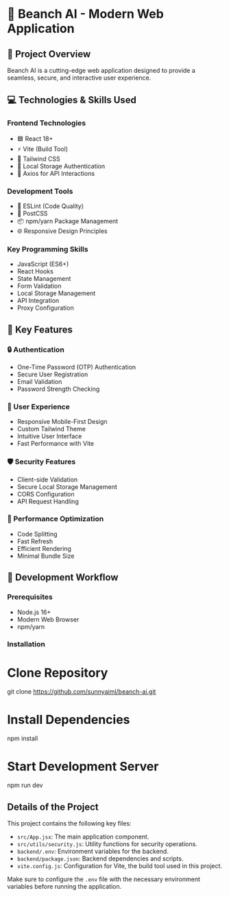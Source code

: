 # 🚀 Beanch AI - Modern Web Application

## 🌟 Project Overview

Beanch AI is a cutting-edge web application designed to provide a seamless, secure, and interactive user experience.

## 💻 Technologies & Skills Used

### Frontend Technologies
- 🟦 React 18+ 
- ⚡ Vite (Build Tool)
- 🎨 Tailwind CSS
- 🔐 Local Storage Authentication
- 📡 Axios for API Interactions

### Development Tools
- 🧰 ESLint (Code Quality)
- 🔧 PostCSS
- 📦 npm/yarn Package Management
- 🌐 Responsive Design Principles

### Key Programming Skills
- JavaScript (ES6+)
- React Hooks
- State Management
- Form Validation
- Local Storage Management
- API Integration
- Proxy Configuration

## 🌈 Key Features

### 🔒 Authentication
- One-Time Password (OTP) Authentication
- Secure User Registration
- Email Validation
- Password Strength Checking

### 🎯 User Experience
- Responsive Mobile-First Design
- Custom Tailwind Theme
- Intuitive User Interface
- Fast Performance with Vite

### 🛡️ Security Features
- Client-side Validation
- Secure Local Storage Management
- CORS Configuration
- API Request Handling

### 🚀 Performance Optimization
- Code Splitting
- Fast Refresh
- Efficient Rendering
- Minimal Bundle Size

## 🔧 Development Workflow

### Prerequisites
- Node.js 16+
- Modern Web Browser
- npm/yarn

### Installation


# Clone Repository
git clone https://github.com/sunnyaiml/beanch-ai.git

# Install Dependencies
npm install

# Start Development Server
npm run dev


## Details of the Project
This project contains the following key files:
- `src/App.jsx`: The main application component.
- `src/utils/security.js`: Utility functions for security operations.
- `backend/.env`: Environment variables for the backend.
- `backend/package.json`: Backend dependencies and scripts.
- `vite.config.js`: Configuration for Vite, the build tool used in this project.

Make sure to configure the `.env` file with the necessary environment variables before running the application.
